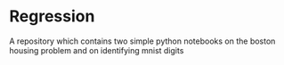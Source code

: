 # Regression
A repository which contains two simple python notebooks on the boston housing problem and on identifying mnist digits
